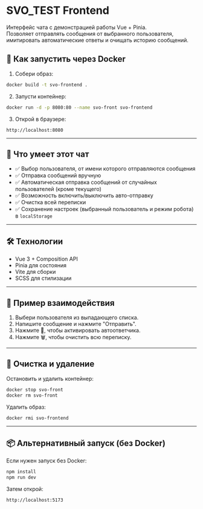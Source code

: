# SVO_TEST Frontend

Интерфейс чата с демонстрацией работы Vue + Pinia.  
Позволяет отправлять сообщения от выбранного пользователя, имитировать автоматические ответы и очищать историю сообщений.

## 🚀 Как запустить через Docker

1. Собери образ:

```bash
docker build -t svo-frontend .
```

2. Запусти контейнер:

```bash
docker run -d -p 8080:80 --name svo-front svo-frontend
```

3. Открой в браузере:

```
http://localhost:8080
```

---

## 🧠 Что умеет этот чат

- ✅ Выбор пользователя, от имени которого отправляются сообщения
- ✅ Отправка сообщений вручную
- ✅ Автоматическая отправка сообщений от случайных пользователей (кроме текущего)
- ✅ Возможность включить/выключить авто-отправку
- ✅ Очистка всей переписки
- ✅ Сохранение настроек (выбранный пользователь и режим робота) в `localStorage`

---

## 🛠️ Технологии

- Vue 3 + Composition API
- Pinia для состояния
- Vite для сборки
- SCSS для стилизации

---

## 💬 Пример взаимодействия

1. Выбери пользователя из выпадающего списка.
2. Напишите сообщение и нажмите "Отправить".
3. Нажмите 🤖, чтобы активировать автоответчика.
4. Нажмите 🗑️, чтобы очистить всю переписку.

---

## 🧽 Очистка и удаление

Остановить и удалить контейнер:

```bash
docker stop svo-front
docker rm svo-front
```

Удалить образ:

```bash
docker rmi svo-frontend
```

---

## 📦 Альтернативный запуск (без Docker)

Если нужен запуск без Docker:

```bash
npm install
npm run dev
```

Затем открой:
```
http://localhost:5173
```
